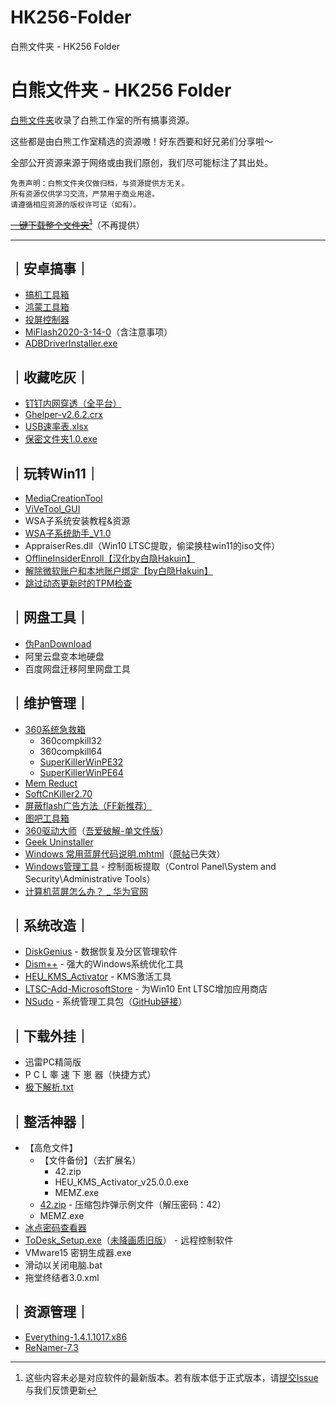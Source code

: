 # HK256-Folder
白熊文件夹 - HK256 Folder
# 白熊文件夹 - HK256 Folder
[白熊文件夹](https://hakuin123.github.io/HK256-Folder)收录了白熊工作室的所有搞事资源。

这些都是由白熊工作室精选的资源嗷！好东西要和好兄弟们分享啦～

全部公开资源来源于网络或由我们原创，我们尽可能标注了其出处。

```
免责声明：白熊文件夹仅做归档，与资源提供方无关。
所有资源仅供学习交流，严禁用于商业用途。
请遵循相应资源的版权许可证（如有）。
```
~~[一键下载整个文件夹](https://github.com/Hakuin123/HK256-Folder/archive/refs/heads/main.zip)[^1]~~（不再提供）

[^1]: 这些内容未必是对应软件的最新版本。若有版本低于正式版本，请[提交Issue](https://github.com/Hakuin123/HK256-Folder/issues/new)与我们反馈更新

---

## ｜安卓搞事｜
- [搞机工具箱](https://jamcz.com/gjgjx)
- [鸿蒙工具箱](https://pan.lanzoux.com/u/氢氧化苯)
- [投屏控制器](https://jamcz.com/wirecast)
- [MiFlash2020-3-14-0](https://xiaomirom.com/download-xiaomi-flash-tool-miflash)（含注意事项）
- [ADBDriverInstaller.exe](http://adbdriver.com)

## ｜收藏吃灰｜
- [钉钉内网穿透（全平台）](https://github.com/open-dingtalk/dingtalk-pierced-client)
- [Ghelper-v2.6.2.crx](https://ghelper.net)
- [USB速率表.xlsx](https://www.jamcz.com/tutorial/usbspeed/)
- [保密文件夹1.0.exe](https://www.jamcz.com/sfolder)

## ｜玩转Win11｜
- [MediaCreationTool](https://github.com/AveYo/MediaCreationTool.bat)
- [ViVeTool_GUI](https://github.com/PeterStrick/ViVeTool-GUI)
- WSA子系统安装教程&资源
- [WSA子系统助手_V1.0](https://www.jamcz.com/subassist)
- AppraiserRes.dll（Win10 LTSC提取，偷梁换柱win11的iso文件）
- [OfflineInsiderEnroll【汉化by白隐Hakuin】](https://github.com/Hakuin123/offlineinsiderenroll-zh-hans)
- [解除微软账户和本地账户绑定【by白隐Hakuin】](https://github.com/Hakuin123/Unbind-MS-Acct-From-LocalAcct)
- [跳过动态更新时的TPM检查](https://github.com/AveYo/MediaCreationTool.bat/blob/main/bypass11/Skip_TPM_Check_on_Dynamic_Update.cmd)

## ｜网盘工具｜
- [伪PanDownload](https://www.lanzoux.com/iecFO07cx3ij)
- 阿里云盘变本地硬盘
- 百度网盘迁移阿里网盘工具

## ｜维护管理｜
- [360系统急救箱](https://weishi.360.cn/jijiuxiang)
  - 360compkill32
  - 360compkill64
  - [SuperKillerWinPE32](https://down.360safe.com/SuperKillerWinPE.zip)
  - [SuperKillerWinPE64](https://down.360safe.com/SuperKillerWinPE64.zip)
- [Mem Reduct](https://www.henrypp.org/product/memreduct)
- [SoftCnKiller2.70](https://free.lanzoux.com/b0cpu1guf)
- [屏蔽flash广告方法（FF新推荐）](https://free.lanzoux.com/iazw2yd)
- [图吧工具箱](http://www.tbtool.cn/)
- [360驱动大师](http://dm.weishi.360.cn/home.html)（[吾爱破解-单文件版](https://www.52pojie.cn/thread-1650151-1-1.html)）
- [Geek Uninstaller](https://geekuninstaller.com)
- [Windows 常用蓝屏代码说明.mhtml](https://consumer.huawei.com/cn/support/content/zh-cn15760035)（[原帖](https://consumer.huawei.com/cn/support/content/zh-cn00696456)已失效）
- [Windows管理工具](https://docs.microsoft.com/zh-cn/windows/client-management/administrative-tools-in-windows-10) - 控制面板提取（Control Panel\System and Security\Administrative Tools）
- [计算机蓝屏怎么办？ _ 华为官网](https://consumer.huawei.com/cn/support/content/zh-cn1580183)

## ｜系统改造｜
- [DiskGenius](https://www.diskgenius.cn) - 数据恢复及分区管理软件
- [Dism++](https://github.com/Chuyu-Team/Dism-Multi-language) - 强大的Windows系统优化工具
- [HEU_KMS_Activator](https://github.com/zbezj/HEU_KMS_Activator) - KMS激活工具
- [LTSC-Add-MicrosoftStore](https://github.com/kkkgo/LTSC-Add-MicrosoftStore) - 为Win10 Ent LTSC增加应用商店
- [NSudo](https://nsudo.m2team.org/zh-hans/) - 系统管理工具包（[GitHub链接](https://github.com/M2Team/NSudo)）

## ｜下载外挂｜
- 迅雷PC精简版
- P C L 睾 速 下 崽 器（快捷方式）
- [极下解析.txt](https://jx.jixia.ink/)

## ｜整活神器｜
- 【高危文件】
  - 【文件备份】（去扩展名）
    - 42.zip
    - HEU_KMS_Activator_v25.0.0.exe
    - MEMZ.exe
  - [42.zip](https://unforgettable.dk) - 压缩包炸弹示例文件（解压密码：42）
  - MEMZ.exe
- [冰点密码查看器](https://www.52pojie.cn/thread-1177299-1-1.html)
- [ToDesk_Setup.exe](https://www.todesk.com/download.html)（[未降画质旧版](https://dl.todesk.com/irrigation/ToDesk_4.2.9.exe)） - 远程控制软件
- VMware15 密钥生成器.exe
- 滑动以关闭电脑.bat
- 拖堂终结者3.0.xml

## ｜资源管理｜
- [Everything-1.4.1.1017.x86](https://www.voidtools.com/zh-cn)
- [ReNamer-7.3](https://www.den4b.com/products/renamer)
